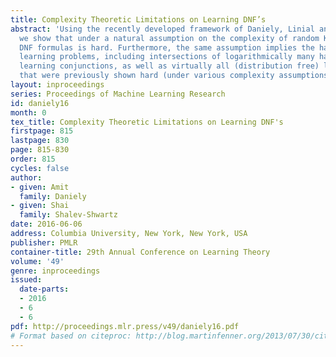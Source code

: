 ```yaml
---
title: Complexity Theoretic Limitations on Learning DNF’s
abstract: 'Using the recently developed framework of Daniely, Linial and Shalev-Shwartz,
  we show that under a natural assumption on the complexity of random K-SAT, learning
  DNF formulas is hard. Furthermore, the same assumption implies the hardness of various
  learning problems, including intersections of logarithmically many halfspaces, agnostically
  learning conjunctions, as well as virtually all (distribution free) learning problems
  that were previously shown hard (under various complexity assumptions). '
layout: inproceedings
series: Proceedings of Machine Learning Research
id: daniely16
month: 0
tex_title: Complexity Theoretic Limitations on Learning DNF's
firstpage: 815
lastpage: 830
page: 815-830
order: 815
cycles: false
author:
- given: Amit
  family: Daniely
- given: Shai
  family: Shalev-Shwartz
date: 2016-06-06
address: Columbia University, New York, New York, USA
publisher: PMLR
container-title: 29th Annual Conference on Learning Theory
volume: '49'
genre: inproceedings
issued:
  date-parts:
  - 2016
  - 6
  - 6
pdf: http://proceedings.mlr.press/v49/daniely16.pdf
# Format based on citeproc: http://blog.martinfenner.org/2013/07/30/citeproc-yaml-for-bibliographies/
---
```

